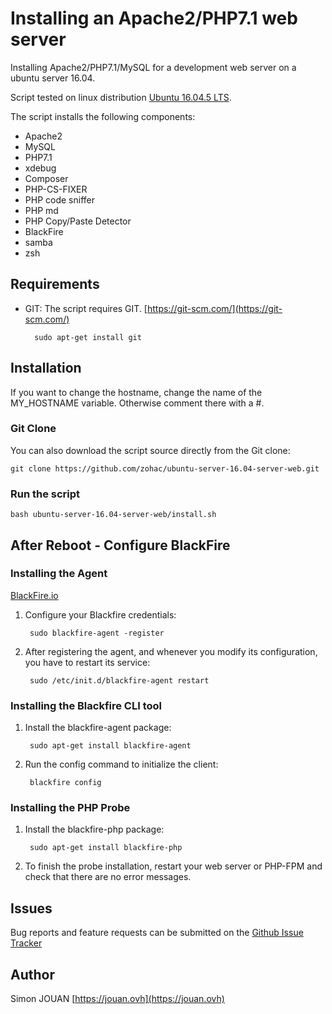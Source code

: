 # Installing an Apache2/PHP7.1 web server

Installing Apache2/PHP7.1/MySQL for a development web server on a ubuntu server 16.04.

Script tested on linux distribution [Ubuntu 16.04.5 LTS](https://www.ubuntu.com/download/alternative-downloads).

The script installs the following components:

* Apache2
* MySQL
* PHP7.1
* xdebug
* Composer
* PHP-CS-FIXER
* PHP code sniffer
* PHP md
* PHP Copy/Paste Detector
* BlackFire
* samba
* zsh

## Requirements

* GIT: The script requires GIT. [https://git-scm.com/](https://git-scm.com/)

        sudo apt-get install git

## Installation

If you want to change the hostname, change the name of the MY_HOSTNAME variable.
Otherwise comment there with a #.

### Git Clone

You can also download the script source directly from the Git clone:

    git clone https://github.com/zohac/ubuntu-server-16.04-server-web.git

### Run the script

    bash ubuntu-server-16.04-server-web/install.sh

## After Reboot - Configure BlackFire

### Installing the Agent

[BlackFire.io](https://blackfire.io/docs/up-and-running/installation)

1. Configure your Blackfire credentials:

        sudo blackfire-agent -register

2. After registering the agent, and whenever you modify its configuration, you have to restart its service:

        sudo /etc/init.d/blackfire-agent restart

### Installing the Blackfire CLI tool

1. Install the blackfire-agent package:

        sudo apt-get install blackfire-agent

2. Run the config command to initialize the client:

        blackfire config

### Installing the PHP Probe

1. Install the blackfire-php package:

        sudo apt-get install blackfire-php

2. To finish the probe installation, restart your web server or PHP-FPM and check that there are no error messages.

## Issues

Bug reports and feature requests can be submitted on the [Github Issue Tracker](https://github.com/zohac/ubuntu-server-16.04-server-web/issues)

## Author

Simon JOUAN
[https://jouan.ovh](https://jouan.ovh)